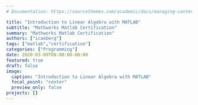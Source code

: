 ```yaml
---
# Documentation: https://sourcethemes.com/academic/docs/managing-content/

title: "Introduction to Linear Algebra with MATLAB"
subtitle: "Mathworks Matlab Certification"
summary: "Mathworks Matlab Certification"
authors: ["icaoberg"]
tags: ["matlab","certification"]
categories: ["Programming"]
date: 2020-03-09T08:00:00-00:00
featured: true
draft: false
image:
  caption: "Introduction to Linear Algebra with MATLAB"
  focal_point: "center"
  preview_only: false
projects: []
---
```


